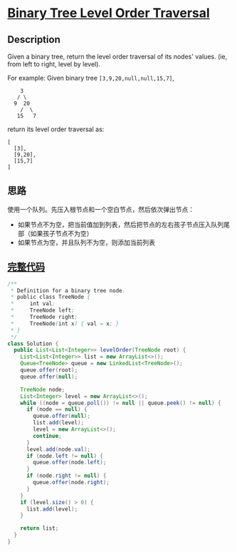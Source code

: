 # [Binary Tree Level Order Traversal][title]

## Description

Given a binary tree, return the level order traversal of its nodes' values. (ie, from left to right, level by level).

For example:
Given binary tree `[3,9,20,null,null,15,7]`,

```
    3
   / \
  9  20
    /  \
   15   7
```

return its level order traversal as:

```
[
  [3],
  [9,20],
  [15,7]
]
```

## 思路

使用一个队列。先压入根节点和一个空白节点，然后依次弹出节点：
* 如果节点不为空，把当前值加到列表，然后把节点的左右孩子节点压入队列尾部（如果孩子节点不为空）
* 如果节点为空，并且队列不为空，则添加当前列表

## [完整代码][src]

```java
/**
 * Definition for a binary tree node.
 * public class TreeNode {
 *     int val;
 *     TreeNode left;
 *     TreeNode right;
 *     TreeNode(int x) { val = x; }
 * }
 */
class Solution {
  public List<List<Integer>> levelOrder(TreeNode root) {
    List<List<Integer>> list = new ArrayList<>();
    Queue<TreeNode> queue = new LinkedList<TreeNode>();
    queue.offer(root);
    queue.offer(null);

    TreeNode node;
    List<Integer> level = new ArrayList<>();
    while ((node = queue.poll()) != null || queue.peek() != null) {
      if (node == null) {
        queue.offer(null);
        list.add(level);
        level = new ArrayList<>();
        continue;
      }
      level.add(node.val);
      if (node.left != null) {
        queue.offer(node.left);
      }
      if (node.right != null) {
        queue.offer(node.right);
      }
    }
    if (level.size() > 0) {
      list.add(level);
    }

    return list;
  }
}
```

[title]: https://leetcode.com/problems/binary-tree-level-order-traversal
[src]: https://github.com/andavid/leetcode-java/blob/master/src/com/andavid/leetcode/_102/Solution.java
